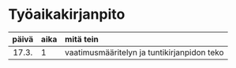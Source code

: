 # Työaikakirjanpito

| päivä | aika | mitä tein  |
| :----:|:-----| :-----|
| 17.3. | 1    | vaatimusmääritelyn ja tuntikirjanpidon teko |